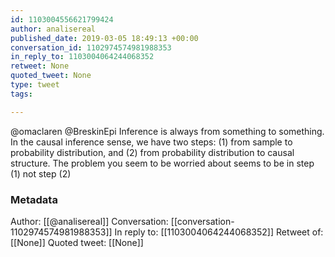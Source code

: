 ```yaml
---
id: 1103004556621799424
author: analisereal
published_date: 2019-03-05 18:49:13 +00:00
conversation_id: 1102974574981988353
in_reply_to: 1103004064244068352
retweet: None
quoted_tweet: None
type: tweet
tags:

---
```


@omaclaren @BreskinEpi Inference is always from something to something. In the causal inference sense, we have two steps: (1) from sample to probability distribution, and (2) from probability distribution to causal structure. The problem you seem to be worried about seems to be in step (1) not step (2)

### Metadata

Author: [[@analisereal]]
Conversation: [[conversation-1102974574981988353]]
In reply to: [[1103004064244068352]]
Retweet of: [[None]]
Quoted tweet: [[None]]
